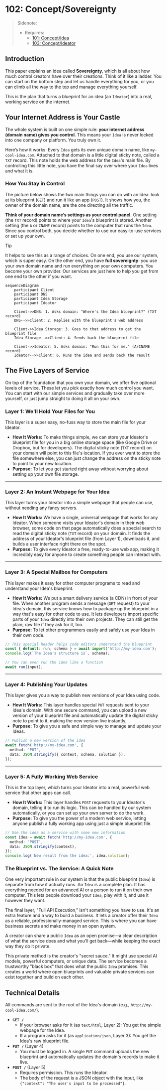 # 102: Concept/Sovereignty

> Sidenote:
> - Requires:
>   - [101: Concept/Idea](./101_concept_idea.md)
>   - [103: Concept/Ideator](./103_concept_ideator.md)

## Introduction

This paper explains an idea called **Sovereignty**, which is all about how much control creators have over their creations. Think of it like a ladder. You can start on the bottom step and let us handle everything for you, or you can climb all the way to the top and manage everything yourself.

This is the plan that turns a blueprint for an idea (an `Ideator`) into a real, working service on the internet.

## Your Internet Address is Your Castle

The whole system is built on one simple rule: **your internet address (domain name) gives you control**. This means your `Idea` is never locked into one company or platform. You truly own it.

Here’s how it works: Every `Idea` gets its own unique domain name, like `my-cool-idea.com`. Attached to that domain is a little digital sticky note, called a `TXT` record. This note holds the web address for the `Idea`'s main file. By controlling this little note, you have the final say over where your `Idea` lives and what it is.

### How You Stay in Control

The picture below shows the two main things you can do with an Idea: look at its blueprint (`GET`) and run it like an app (`POST`). It shows how you, the owner of the domain name, are the one directing all the traffic.

**Think of your domain name’s settings as your control panel.** One setting (the `TXT` record) points to where your `Idea`'s blueprint is stored. Another setting (the `A` or `CNAME` record) points to the computer that runs the `Idea`. Since you control both, you decide whether to use our easy-to-use services or set up your own.

> [!TIP]
> It helps to see this as a range of choices. On one end, you use our system, which is super easy. On the other end, you have **full sovereignty**: you use your own domain name and run everything on your own computers. You become your own provider. Our services are just here to help you get from one end to the other if you want.

```mermaid
sequenceDiagram
    participant Client
    participant DNS
    participant Idea Storage
    participant Ideator

    Client->>DNS: 1. Asks domain: "Where's the Idea blueprint?" (TXT record)
    DNS-->>Client: 2. Replies with the blueprint's web address

    Client->>Idea Storage: 3. Goes to that address to get the blueprint file
    Idea Storage-->>Client: 4. Sends back the blueprint file

    Client->>Ideator: 5. Asks domain: "Run this for me." (A/CNAME record)
    Ideator-->>Client: 6. Runs the idea and sends back the result
```

## The Five Layers of Service

On top of the foundation that you own your domain, we offer five optional levels of service. These let you pick exactly how much control you want. You can start with our simple services and gradually take over more yourself, or just jump straight to doing it all on your own.

### Layer 1: We'll Hold Your Files for You

This layer is a super easy, no-fuss way to store the main file for your Ideator.

- **How It Works:** To make things simple, we can store your Ideator's blueprint file for you in a big online storage space (like Google Drive or Dropbox, but for developers). The digital sticky note (`TXT` record) on your domain will point to this file's location. If you ever want to store the file somewhere else, you can just change the address on the sticky note to point to your new location.
- **Purpose:** To let you get started right away without worrying about setting up your own file storage.

---

### Layer 2: An Instant Webpage for Your Idea

This layer turns your Ideator into a simple webpage that people can use, without needing any fancy servers.

- **How It Works:** We have a single, universal webpage that works for any Ideator. When someone visits your Ideator's domain in their web browser, some code on that page automatically does a special search to read the digital sticky note (`TXT` record) on your domain. It finds the address of your Ideator's blueprint file (from Layer 1), downloads it, and builds a user interface right there on the spot.
- **Purpose:** To give every Ideator a free, ready-to-use web app, making it incredibly easy for anyone to create something people can interact with.

---

### Layer 3: A Special Mailbox for Computers

This layer makes it easy for other computer programs to read and understand your Idea's blueprint.

- **How It Works:** We put a smart delivery service (a CDN) in front of your file. When another program sends a message (`GET` request) to your Idea's domain, this service knows how to package up the blueprint in a way that's easy for other code to use. It lets developers import specific parts of your `Idea` directly into their own projects. They can still get the plain, raw file if they ask for it, too.
- **Purpose:** To let other programmers easily and safely use your Idea in their own code.

```ts
// This special header helps code editors understand the blueprint
const { default: run, schema } = await import('http://my-idea.com');
console.log(`The Idea's structure is`, schema);

// You can even run the idea like a function
await run(input);
```

---

### Layer 4: Publishing Your Updates

This layer gives you a way to publish new versions of your Idea using code.

- **How It Works:** This layer handles special `PUT` requests sent to your Idea's domain. With one secure command, you can upload a new version of your blueprint file and automatically update the digital sticky note to point to it, making the new version live instantly.
- **Purpose:** To give you a safe and simple way to manage and update your Ideas.

```ts
// Publish a new version of the idea
await fetch('http://my-idea.com', {
  method: 'PUT',
  data: JSON.stringify({ context, schema, solution }),
});
```

---

### Layer 5: A Fully Working Web Service

This is the top layer, which turns your Ideator into a real, powerful web service that other apps can call.

- **How It Works:** This layer handles `POST` requests to your Ideator's domain, telling it to run its logic. This can be handled by our system automatically, or you can set up your own server to do the work.
- **Purpose:** To give you the power of a modern web service, letting anyone publish a fully working app using just a simple blueprint file.

```ts
// Use the idea as a service with some new information
const idea = await fetch('http://my-idea.com', {
  method: 'POST',
  data: JSON.stringify(context),
});
console.log('New result from the idea:', idea.solution);
```

### The Blueprint vs. The Service: A Quick Note

One very important rule in our system is that the public blueprint (`Idea`) is separate from how it actually runs. An `Idea` is a complete plan. It has everything needed for an advanced AI or a person to run it on their own computer. This lets people download your `Idea`, play with it, and use it however they want.

The final layer, "Full API Execution," isn't something you have to use. It's an extra feature and a way to build a business. It lets a creator offer their `Idea` as a reliable, professionally-managed service. This is where you can have business secrets and make money in an open system.

A creator can share a public `Idea` as an open promise—a clear description of what the service does and what you'll get back—while keeping the exact way they do it private.

This private method is the creator's "secret sauce." It might use special AI models, powerful computers, or unique data. The service becomes a trustworthy "black box" that does what the public `Idea` promises. This creates a world where open blueprints and valuable private services can exist together and build on each other.

## Technical Details

All commands are sent to the root of the Idea's domain (e.g., `http://my-cool-idea.com/`).

- **`GET /`**
  - If your browser asks for it (as `text/html`, Layer 2): You get the simple webpage for the Idea.
  - If a program asks for it (as `application/json`, Layer 3): You get the Idea's raw blueprint file.
- **`PUT /`** (Layer 4)
  - You must be logged in. A single `PUT` command uploads the new blueprint and automatically updates the domain's records to make it live.
- **`POST /`** (Layer 5)
  - Requires permission. This runs the Ideator.
  - The body of the request is a JSON object with the input, like `{"context": "The user's input to be processed"}`.

```

```

```

```

